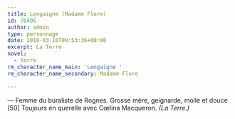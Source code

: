 ```yaml
---
title: Lengaigne (Madame Flore)
id: 76495
author: admin
type: personnage
date: 2010-03-10T09:53:36+00:00
excerpt: La Terre
novel:
  - terre
rm_character_name_main: 'Lengaigne '
rm_character_name_secondary: Madame Flore

---
```

— Femme du buraliste de Rognes. Grosse mère, geignarde, molle et douce [50] Toujours en querelle avec Cœlina Macqueron. _(La Terre.)_
